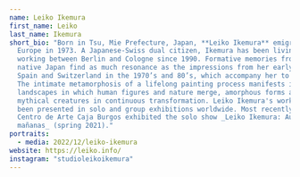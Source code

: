 ```yaml
---
name: Leiko Ikemura
first_name: Leiko
last_name: Ikemura
short_bio: "Born in Tsu, Mie Prefecture, Japan, **Leiko Ikemura** emigrated to
  Europe in 1973. A Japanese-Swiss dual citizen, Ikemura has been living and
  working between Berlin and Cologne since 1990. Formative memories from her
  native Japan find as much resonance as the impressions from her early stays in
  Spain and Switzerland in the 1970’s and 80’s, which accompany her to this day.
  The intimate metamorphosis of a lifelong painting process manifests itself in
  landscapes in which human figures and nature merge, amorphous forms and hybrid
  mythical creatures in continuous transformation. Leiko Ikemura's works have
  been presented in solo and group exhibitions worldwide. Most recently, the
  Centro de Arte Caja Burgos exhibited the solo show _Leiko Ikemura: Aun más
  mañanas_ (spring 2021)."
portraits:
  - media: 2022/12/leiko-ikemura
website: https://leiko.info/
instagram: "studioleikoikemura"
---
```

